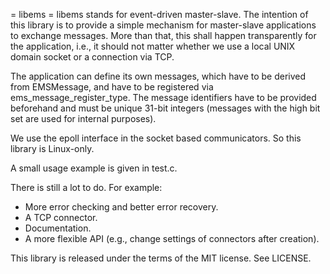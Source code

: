 = libems =
libems stands for event-driven master-slave. The intention of this library is
to provide a simple mechanism for master-slave applications to exchange messages.
More than that, this shall happen transparently for the application, i.e.,
it should not matter whether we use a local UNIX domain socket or a connection
via TCP.

The application can define its own messages, which have to be derived from
EMSMessage, and have to be registered via ems_message_register_type. The message
identifiers have to be provided beforehand and must be unique 31-bit integers
(messages with the high bit set are used for internal purposes).

We use the epoll interface in the socket based communicators. So this library
is Linux-only.

A small usage example is given in test.c.

There is still a lot to do. For example:
 * More error checking and better error recovery.
 * A TCP connector.
 * Documentation.
 * A more flexible API (e.g., change settings of connectors after creation).

This library is released under the terms of the MIT license. See LICENSE.
